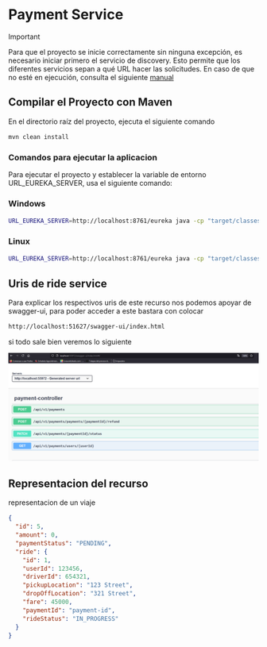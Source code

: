 # Payment Service

>[!IMPORTANT]
Para que el proyecto se inicie correctamente sin ninguna excepción, es necesario iniciar primero el servicio de discovery. Esto permite que los diferentes servicios sepan a qué URL hacer las solicitudes. En caso de que no esté en ejecución, consulta el siguiente [manual](../discovery-service/README.md)

## Compilar el Proyecto con Maven

En el directorio raíz del proyecto, ejecuta el siguiente comando

```bash
mvn clean install
```

###  Comandos para ejecutar la aplicacion

Para ejecutar el proyecto y establecer la variable de entorno URL_EUREKA_SERVER, usa el siguiente comando:

### Windows


```bash
URL_EUREKA_SERVER=http://localhost:8761/eureka java -cp "target/classes;target/dependency/*" com.uber.clone.PaymentServiceApplication
```

### Linux

```bash
URL_EUREKA_SERVER=http://localhost:8761/eureka java -cp "target/classes:target/dependency/*" com.uber.clone.PaymentServiceApplication
```

## Uris de ride service

Para explicar los respectivos uris de este recurso nos podemos apoyar de swagger-ui, para poder acceder a este bastara con colocar

```bash
http://localhost:51627/swagger-ui/index.html
```


si todo sale bien veremos lo siguiente 

![alt text](../docs/img/10-uri-recursos-payment-service.png)


## Representacion del recurso

representacion de un viaje

```json
{
  "id": 5,
  "amount": 0,
  "paymentStatus": "PENDING",
  "ride": {
    "id": 1,
    "userId": 123456,
    "driverId": 654321,
    "pickupLocation": "123 Street",
    "dropOffLocation": "321 Street",
    "fare": 45000,
    "paymentId": "payment-id",
    "rideStatus": "IN_PROGRESS"
  }
}
```